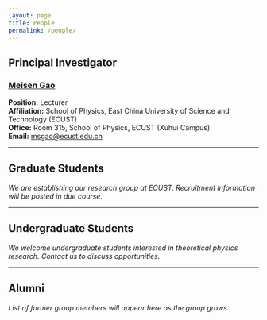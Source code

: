 ```yaml
---
layout: page
title: People
permalink: /people/
---
```


## Principal Investigator

### [Meisen Gao](/cv/)

**Position:** Lecturer  
**Affiliation:** School of Physics, East China University of Science and Technology (ECUST)  
**Office:** Room 315, School of Physics, ECUST (Xuhui Campus)  
**Email:** msgao@ecust.edu.cn

---

## Graduate Students

*We are establishing our research group at ECUST. Recruitment information will be posted in due course.*

---

## Undergraduate Students

*We welcome undergraduate students interested in theoretical physics research. Contact us to discuss opportunities.*

---

## Alumni

*List of former group members will appear here as the group grows.*

